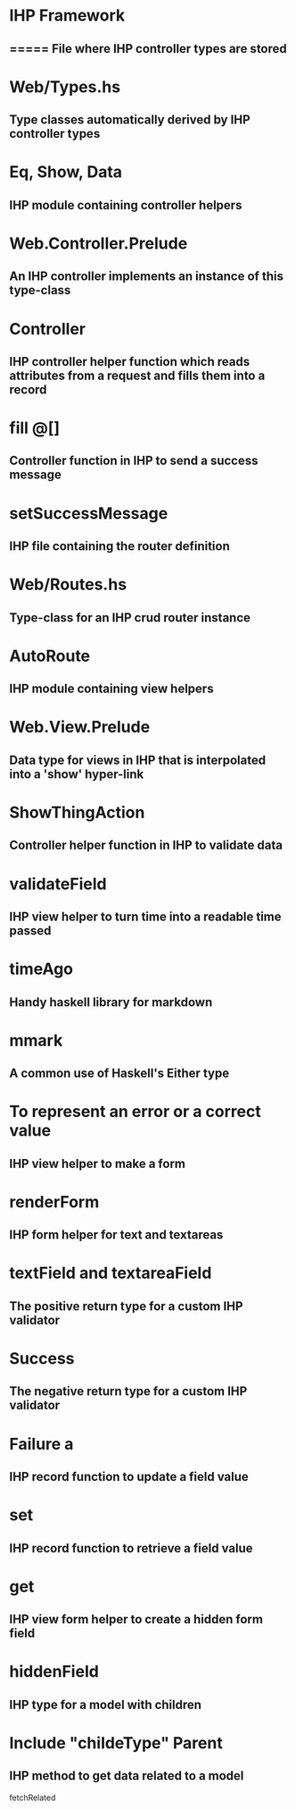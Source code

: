 # IHP Framework

=====
File where IHP controller types are stored
-----
Web/Types.hs
=====
Type classes automatically derived by IHP controller types 
-----
Eq, Show, Data
=====
IHP module containing controller helpers
-----
Web.Controller.Prelude
=====
An IHP controller implements an instance of this type-class 
-----
Controller
=====
IHP controller helper function which reads attributes from a request and fills them into a record
-----
fill @[]
=====
Controller function in IHP to send a success message
-----
setSuccessMessage
=====
IHP file containing the router definition
-----
Web/Routes.hs
=====
Type-class for an IHP crud router instance 
-----
AutoRoute
===== 
IHP module containing view helpers 
-----
Web.View.Prelude
=====
Data type for views in IHP that is interpolated into a 'show' hyper-link 
-----
ShowThingAction
===== 
Controller helper function in IHP to validate data 
-----
validateField
=====
IHP view helper to turn time into a readable time passed
-----
timeAgo
=====
Handy haskell library for markdown
-----
mmark
=====
A common use of Haskell's Either type 
-----
To represent an error or a correct value
=====
IHP view helper to make a form 
-----
renderForm
=====
IHP form helper for text and textareas
----- 
textField and textareaField
=====
The positive return type for a custom IHP validator
-----
Success
=====
The negative return type for a custom IHP validator 
-----
Failure a
=====
IHP record function to update a field value 
-----
set
===== 
IHP record function to retrieve a field value 
-----
get
=====
IHP view form helper to create a hidden form field
-----
hiddenField
===== 
IHP type for a model with children 
----- 
Include "childeType" Parent
===== 
IHP method to get data related to a model 
----- 
fetchRelated
